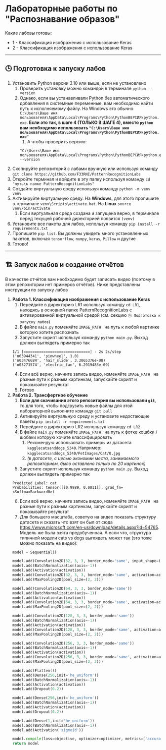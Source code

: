 # Лабораторные работы по "Распознавание образов"

Какие лабовы готовы:
- 1 - Классификация изображения с использование Keras
- 2 - Классификация изображения с использование Keras

----------

## 🕒 Подготовка к запуску лабов

1. Установить Python версии 3.10 или выше, если не установлено
   1. Проверить установку можно командой в терминале `python --version`
   2. Однако, если вы устанавливали Python без автоматического добавления в системные переменные, вам необходимо найти путь к исполняемому файлу. На Windows это обычно `C:\Users\Ваше имя пользователя\AppData\Local\Programs\Python\PythonВЕРСИЯ\python.exe`. **Если это так, в шаге 4 (ТОЛЬКО В ШАГЕ 4), вместо `python` вам необходимо использовать `"C:\Users\Ваше имя пользователя\AppData\Local\Programs\Python\PythonВЕРСИЯ\python.exe"`** 
      1. А чтобы проверить версию:
      ```shell
      "C:\Users\Ваше имя пользователя\AppData\Local\Programs\Python\PythonВЕРСИЯ\python.exe" --version
      ```
2. Скопируйте репозиторий с лабами вручную или используя команду `git clone https://github.com/F33RNI/PatternRecognitionLabs`
3. Откройте терминал и войдите в эту папку используя команду `cd "путь\к папке PatternRecognitionLabs"`
4. Создайте виртуальную среду используя команду `python -m venv venv`
5. Активируйте виртуальную среду. На **Windows**, для этого пропишите в терминале `venv\Scripts\activate.bat`. На **Linux** `source venv/bin/activate`
   1. Если виртуальная среда создана и запущена верно, в терминале перед текущей рабочей директорией появится `(venv)`
6. Установите все пакеты для лабов, используя команду `pip install -r requirements.txt`
7. Пропишите `pip list`. Вы должны увидеть много установленных пакетов, включая `tensorflow`, `numpy`, `keras`, `Pillow` и другие
8. Готово!

----------

## 🏗️ Запуск лабов и создание отчётов

В качестве отчётов вам необходимо будет записать видео (поэтому в этом репозитории нет примеров отчётов). Ниже представлены инструкции по запуску лабов

1. **Работа 1. Классификация изображения с использование Keras**
   1. Перейдите в директорию LR1 используя команду `cd LR1`, находясь в основной папке PatternRecognitionLabs с активированной виртуальной средой (см. секцию `🕒 Подготовка к запуску лабов`)
   2. В файле `main.py` поменяйте `IMAGE_PATH ` на путь к любой картинке которую хотите распознать
   3. Запустите скрипт используя команду `python main.py`. Выход должен выглядеть примерно так
    ```
    1/1 [==============================] - 2s 2s/step
    ('n03944341', 'pinwheel', 1.0)
    ('n03476684', 'hair_slide', 3.3065376e-08)
    ('n03271574', 'electric_fan', 6.2919483e-09)
    ```
   4. Если всё верно, начните запись видео, изменяйте `IMAGE_PATH ` на разные пути к разным картинкам, запускайте скрипт и показывайте результат
   5. Готово
2. **Работа 2. Трансфертное обучение**
   1. **Если для скачивания этого репозитория вы использовали `git`**, то для того, чтобы подгрузить новые файлы для этой лабораторной выполните команду `git pull`
   2. Активируйте виртуальную среду и установите недостающие пакеты `pip install -r requirements.txt`
   3. Перейдите в директорию LR2 используя команду `cd LR2`
   4. В файле `main.py` поменяйте `IMAGE_PATH ` на путь к фотке кошбки / шобаки которую хочите классифицировать
      1. Рекомендую использовать примеры из датасета `kagglecatsanddogs_5340`. Например: `kagglecatsanddogs_5340/PetImages/Cat/0.jpg`
      2. _(в датасете, с целью экономии места, занимаемого репозиторием, было оставлено только по 20 картинок)_
   5. Запустите скрипт используя команду `python main.py`. Выход должен выглядеть примерно так
    ```
    Predicted Label: cat
    Probabilities: tensor([[0.9989, 0.0011]], grad_fn=<SoftmaxBackward0>)
    ```
   6. Если всё верно, начните запись видео, изменяйте `IMAGE_PATH ` на разные пути к разным картинкам, запускайте скрипт и показывайте результат
   7. Для большего масштаба, советую на видео показать структуру датасета и сказать что взят он был от сюда https://www.microsoft.com/en-us/download/details.aspx?id=54765. Модель же была взята предобученная. А если что, структура типичной модели cats vs dogs выглядеть может так (это тоже можно показать на видео):
   ```python
   model = Sequential()
   
   model.add(Convolution2D(32, 3, 3, border_mode='same', input_shape=(3, ROWS, COLS)))
   model.add(BatchNormalization(axis=-1))
   model.add(Activation(activation))
   model.add(Convolution2D(32, 3, 3, border_mode='same', activation=activation))
   model.add(MaxPooling2D(pool_size=(2, 2)))
   
   model.add(Convolution2D(64, 3, 3, border_mode='same'))
   model.add(BatchNormalization(axis=-1))
   model.add(Activation(activation))
   model.add(Convolution2D(64, 3, 3, border_mode='same', activation=activation))
   model.add(MaxPooling2D(pool_size=(2, 2)))
   
   model.add(Convolution2D(128, 3, 3, border_mode='same'))
   model.add(BatchNormalization(axis=-1))
   model.add(Activation(activation))
   model.add(Convolution2D(128, 3, 3, border_mode='same', activation=activation))
   model.add(MaxPooling2D(pool_size=(2, 2)))
   
   model.add(Convolution2D(256, 3, 3, border_mode='same'))
   model.add(BatchNormalization(axis=-1))
   model.add(Activation(activation))
   model.add(Convolution2D(256, 3, 3, border_mode='same', activation=activation))
   model.add(MaxPooling2D(pool_size=(2, 2)))
   
   model.add(Flatten())
   model.add(Dense(256,init='he_uniform'))
   model.add(BatchNormalization(axis=-1))
   model.add(Activation(activation))
   model.add(Dropout(0.2))
   
   model.add(Dense(256,init='he_uniform'))
   model.add(BatchNormalization(axis=-1))
   model.add(Activation(activation))
   model.add(Dropout(0.2))
   
   model.add(Dense(1,init='he_uniform'))
   model.add(BatchNormalization(axis=-1))
   model.add(Activation('sigmoid'))
   
   model.compile(loss=objective, optimizer=optimizer, metrics=['accuracy'])
   return model
   ```
